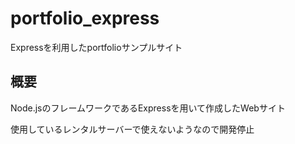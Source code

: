 # portfolio_express

Expressを利用したportfolioサンプルサイト

## 概要

Node.jsのフレームワークであるExpressを用いて作成したWebサイト

使用しているレンタルサーバーで使えないようなので開発停止
